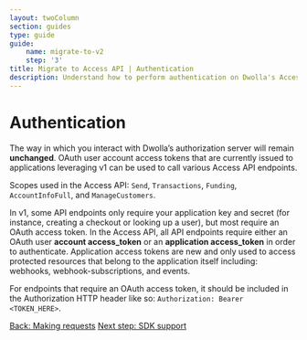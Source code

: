 ```yaml
---
layout: twoColumn
section: guides
type: guide
guide: 
    name: migrate-to-v2
    step: '3'
title: Migrate to Access API | Authentication
description: Understand how to perform authentication on Dwolla's Access API, and receive guidance on upgrading your application from Dwolla's legacy v1 API. 
---
```


# Authentication

The way in which you interact with Dwolla’s authorization server will remain **unchanged**. OAuth user account access tokens that are currently issued to applications leveraging v1 can be used to call various Access API endpoints. 

Scopes used in the Access API: `Send`, `Transactions`, `Funding`, `AccountInfoFull`, and `ManageCustomers`.

In v1, some API endpoints only require your application key and secret (for instance, creating a checkout or looking up a user), but most require an OAuth access token. In the Access API, all API endpoints require either an OAuth user **account access_token** or an **application access_token** in order to authenticate. Application access tokens are new and only used to access protected resources that belong to the application itself including: webhooks, webhook-subscriptions, and events.

For endpoints that require an OAuth access token, it should be included in the Authorization HTTP header like so: `Authorization: Bearer <TOKEN_HERE>`.

<nav class="pager-nav">
    <a href="02-making-requests.html">Back: Making requests</a>
    <a href="04-sdk-support.html">Next step: SDK support</a>
</nav>
